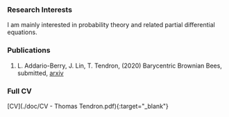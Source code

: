 ### Research Interests

I am mainly interested in probability theory and related partial differential equations.

### Publications

1. L. Addario-Berry, J. Lin, T. Tendron, (2020) Barycentric Brownian Bees, submitted, [arxiv](https://arxiv.org/abs/2006.04743)

### Full CV

[CV](./doc/CV - Thomas Tendron.pdf){:target="_blank"}



